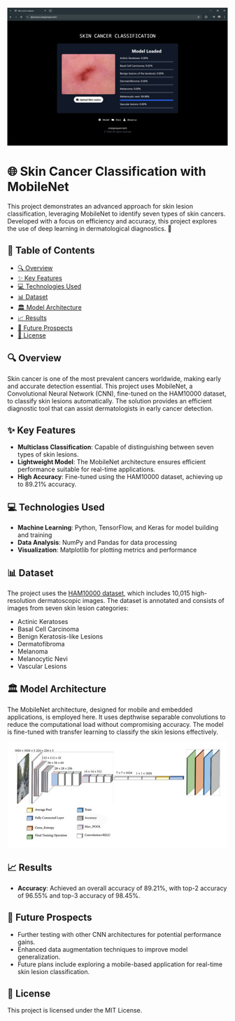 ![Project Screenshot Placeholder](assets/results.png)

# 🌐 Skin Cancer Classification with MobileNet

This project demonstrates an advanced approach for skin lesion classification, leveraging MobileNet to identify seven types of skin cancers. Developed with a focus on efficiency and accuracy, this project explores the use of deep learning in dermatological diagnostics. 🚀

## 📑 Table of Contents
- [🔍 Overview](#overview)
- [✨ Key Features](#key-features)
- [💻 Technologies Used](#technologies-used)
- [📊 Dataset](#dataset)
- [🏛 Model Architecture](#model-architecture)
- [📈 Results](#results)
- [📅 Future Prospects](#future-prospects)
- [📝 License](#license)

## 🔍 Overview
Skin cancer is one of the most prevalent cancers worldwide, making early and accurate detection essential. This project uses MobileNet, a Convolutional Neural Network (CNN), fine-tuned on the HAM10000 dataset, to classify skin lesions automatically. The solution provides an efficient diagnostic tool that can assist dermatologists in early cancer detection.

## ✨ Key Features
- **Multiclass Classification**: Capable of distinguishing between seven types of skin lesions.
- **Lightweight Model**: The MobileNet architecture ensures efficient performance suitable for real-time applications.
- **High Accuracy**: Fine-tuned using the HAM10000 dataset, achieving up to 89.21% accuracy.

## 💻 Technologies Used
- **Machine Learning**: Python, TensorFlow, and Keras for model building and training
- **Data Analysis**: NumPy and Pandas for data processing
- **Visualization**: Matplotlib for plotting metrics and performance

## 📊 Dataset
The project uses the [HAM10000 dataset](https://www.kaggle.com/kmader/skin-cancer-mnist-ham10000), which includes 10,015 high-resolution dermatoscopic images. The dataset is annotated and consists of images from seven skin lesion categories:
- Actinic Keratoses
- Basal Cell Carcinoma
- Benign Keratosis-like Lesions
- Dermatofibroma
- Melanoma
- Melanocytic Nevi
- Vascular Lesions

## 🏛 Model Architecture
The MobileNet architecture, designed for mobile and embedded applications, is employed here. It uses depthwise separable convolutions to reduce the computational load without compromising accuracy. The model is fine-tuned with transfer learning to classify the skin lesions effectively.

![Model Architecture Placeholder](assets/architecture.png)

## 📈 Results
- **Accuracy**: Achieved an overall accuracy of 89.21%, with top-2 accuracy of 96.55% and top-3 accuracy of 98.45%.

## 📅 Future Prospects
- Further testing with other CNN architectures for potential performance gains.
- Enhanced data augmentation techniques to improve model generalization.
- Future plans include exploring a mobile-based application for real-time skin lesion classification.

## 📝 License
This project is licensed under the MIT License.


